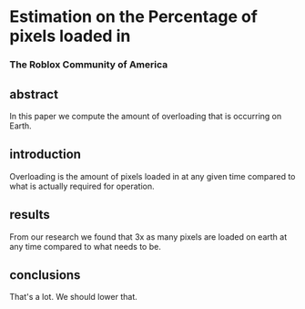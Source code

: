# Estimation on the Percentage of pixels loaded in
### The Roblox Community of America

## abstract
In this paper we compute the amount of overloading that is occurring on Earth.

## introduction 
Overloading is the amount of pixels loaded in at any given time compared to what is actually required for operation.

## results
From our research we found that 3x as many pixels are loaded on earth at any time compared to what needs to be.

## conclusions
That's a lot. We should lower that.